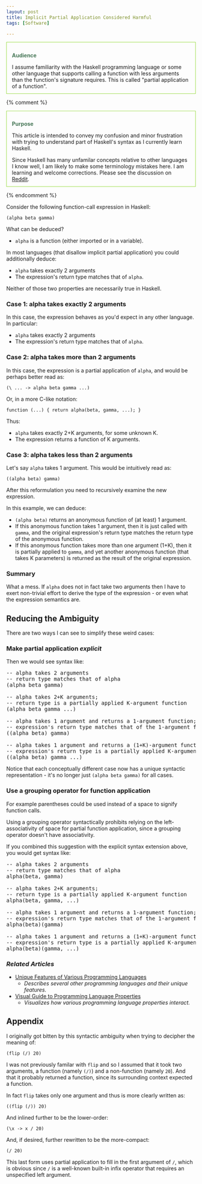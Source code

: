 ```yaml
---
layout: post
title: Implicit Partial Application Considered Harmful
tags: [Software]

---
```


<div style="padding: .8em 1em .8em; margin-bottom: 1em; border: 1px solid #94da3a;">
    <p style="font-weight: bold; color: #487858;">
        Audience
    </p>
    <p style="margin-bottom: 0em;">
        I assume familiarity with the Haskell programming language or some other language that supports calling a function with less arguments than the function's signature requires. This is called "partial application of a function".
    </p>
</div>

{% comment %}
<!-- All this does is imply a weakening of my position, which would be inaccurate -->
<div style="padding: .8em 1em .8em; margin-bottom: 1em; border: 1px solid #94da3a;">
    <p style="font-weight: bold; color: #487858;">
        Purpose
    </p>
    <p>
        This article is intended to convey my confusion and minor frustration
        with trying to understand part of Haskell's syntax as I currently
        learn Haskell.
    </p>
    <p style="margin-bottom: 0em;">
        Since Haskell has many unfamilar concepts relative to other languages
        I know well, I am likely to make some terminology mistakes here. I am
        learning and welcome corrections. Please see the discussion on
        <a href="http://www.reddit.com/r/haskell/comments/1elklu/currying_considered_harmful/">Reddit</a>.
    </p>
</div>
{% endcomment %}

Consider the following function-call expression in Haskell:

```
(alpha beta gamma)
```

What can be deduced?

* `alpha` is a function (either imported or in a variable).

In most languages (that disallow implicit partial application) you could additionally deduce:

* `alpha` takes exactly 2 arguments
* The expression's return type matches that of `alpha`.

Neither of those two properties are necessarily true in Haskell.

### Case 1: alpha takes exactly 2 arguments

In this case, the expression behaves as you'd expect in any other language. In particular:

* `alpha` takes exactly 2 arguments
* The expression's return type matches that of `alpha`.

### Case 2: alpha takes more than 2 arguments

In this case, the expression is a partial application of `alpha`, and would be perhaps better read as:

`(\ ... -> alpha beta gamma ...)`

Or, in a more C-like notation:

`function (...) { return alpha(beta, gamma, ...); }`

Thus:

* `alpha` takes exactly 2+K arguments, for some unknown K.
* The expression returns a function of K arguments.

### Case 3: alpha takes less than 2 arguments

Let's say `alpha` takes 1 argument. This would be intuitively read as:

`((alpha beta) gamma)`

After this reformulation you need to recursively examine the new expression. 

In this example, we can deduce:

* `(alpha beta)` returns an anonymous function of (at least) 1 argument.
* If this anonymous function takes 1 argument, then it is just called with `gamma`, and the original expression's return type matches the return type of the anonymous function.
* If this anonymous function takes more than one argument (1+K), then it is partially applied to `gamma`, and yet another anonymous function (that takes K parameters) is returned as the result of the original expression.

### Summary

What a mess. If `alpha` does not in fact take two arguments then I have to exert non-trivial effort to derive the type of the expression - or even what the expression semantics are.

## Reducing the Ambiguity

There are two ways I can see to simplify these weird cases:

### Make partial application *explicit*

Then we would see syntax like:

<pre>
-- alpha takes 2 arguments
-- return type matches that of alpha
(alpha beta gamma)

-- alpha takes 2+K arguments;
-- return type is a partially applied K-argument function
(alpha beta gamma ...)   

-- alpha takes 1 argument and returns a 1-argument function;
-- expression's return type matches that of the 1-argument function
((alpha beta) gamma)

-- alpha takes 1 argument and returns a (1+K)-argument function;
-- expression's return type is a partially applied K-argument function
((alpha beta) gamma ...)
</pre>

Notice that each conceptually different case now has a unique syntactic representation - it's no longer just `(alpha beta gamma)` for all cases.

### Use a grouping operator for function application

For example parentheses could be used instead of a space to signify function calls.

Using a grouping operator syntactically prohibits relying on the left-associativity of space for partial function application, since a grouping operator doesn't have associativity.

If you combined this suggestion with the explicit syntax extension above, you would get syntax like:

<pre>
-- alpha takes 2 arguments
-- return type matches that of alpha
alpha(beta, gamma)

-- alpha takes 2+K arguments;
-- return type is a partially applied K-argument function
alpha(beta, gamma, ...)   

-- alpha takes 1 argument and returns a 1-argument function;
-- expression's return type matches that of the 1-argument function
alpha(beta)(gamma)

-- alpha takes 1 argument and returns a (1+K)-argument function;
-- expression's return type is a partially applied K-argument function
alpha(beta)(gamma, ...)
</pre>

### *Related Articles*

* [Unique Features of Various Programming Languages](/articles/2013/01/29/unique-features-of-various-programming-languages/)
    * *Describes several other programming languages and their unique features.*
* [Visual Guide to Programming Language Properties](/articles/2013/02/20/visual-guide-to-programming-language-properties/)
    * *Visualizes how various programming language properties interact.*


## Appendix

I originally got bitten by this syntactic ambiguity when trying to decipher the meaning of:

```
(flip (/) 20)
```

I was not previously familar with `flip` and so I assumed that it took two arguments, a function (namely `(/)`) and a non-function (namely `20`). And that it probably returned a function, since its surrounding context expected a function.

In fact `flip` takes only one argument and thus is more clearly written as:

```
((flip (/)) 20)
```

And inlined further to be the lower-order:

```
(\x -> x / 20)
```

And, if desired, further rewritten to be the more-compact:

```
(/ 20)
```

This last form uses partial application to fill in the first argument of `/`, which is obvious since `/` is a well-known built-in infix operator that requires an unspecified left argument.